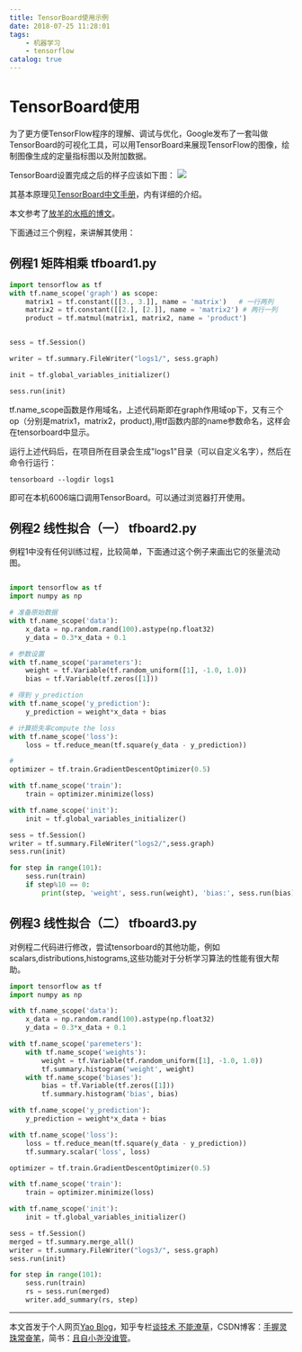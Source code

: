 ```yaml
---
title: TensorBoard使用示例
date: 2018-07-25 11:28:01
tags:
    - 机器学习
    - tensorflow
catalog: true
---
```

# TensorBoard使用
为了更方便TensorFlow程序的理解、调试与优化，Google发布了一套叫做TensorBoard的可视化工具，可以用TensorBoard来展现TensorFlow的图像，绘制图像生成的定量指标图以及附加数据。

TensorBoard设置完成之后的样子应该如下图：
![](http://wiki.jikexueyuan.com/project/tensorflow-zh/images/mnist_tensorboard.png)

其基本原理见[TensorBoard中文手册](http://wiki.jikexueyuan.com/project/tensorflow-zh/how_tos/summaries_and_tensorboard.html)，内有详细的介绍。

本文参考了[放羊的水瓶的博文](https://www.cnblogs.com/fydeblog/p/7429344.html)。

下面通过三个例程，来讲解其使用：
## 例程1  矩阵相乘 tfboard1.py

```python
import tensorflow as tf
with tf.name_scope('graph') as scope:
    matrix1 = tf.constant([[3., 3.]], name = 'matrix')   # 一行两列
    matrix2 = tf.constant([[2.], [2.]], name = 'matrix2') # 两行一列
    product = tf.matmul(matrix1, matrix2, name = 'product')


sess = tf.Session()

writer = tf.summary.FileWriter("logs1/", sess.graph)

init = tf.global_variables_initializer()

sess.run(init)
```

tf.name_scope函数是作用域名，上述代码斯即在graph作用域op下，又有三个op（分别是matrix1，matrix2，product),用tf函数内部的name参数命名，这样会在tensorboard中显示。

运行上述代码后，在项目所在目录会生成"logs1"目录（可以自定义名字），然后在命令行运行：

```shell
tensorboard --logdir logs1
```
即可在本机6006端口调用TensorBoard。可以通过浏览器打开使用。

## 例程2 线性拟合（一） tfboard2.py
例程1中没有任何训练过程，比较简单，下面通过这个例子来画出它的张量流动图。

```python

import tensorflow as tf
import numpy as np

# 准备原始数据
with tf.name_scope('data'):
    x_data = np.random.rand(100).astype(np.float32)
    y_data = 0.3*x_data + 0.1

# 参数设置
with tf.name_scope('parameters'):
    weight = tf.Variable(tf.random_uniform([1], -1.0, 1.0))
    bias = tf.Variable(tf.zeros([1]))

# 得到 y_prediction
with tf.name_scope('y_prediction'):
    y_prediction = weight*x_data + bias

# 计算损失率compute the loss
with tf.name_scope('loss'):
    loss = tf.reduce_mean(tf.square(y_data - y_prediction))

#
optimizer = tf.train.GradientDescentOptimizer(0.5)

with tf.name_scope('train'):
    train = optimizer.minimize(loss)

with tf.name_scope('init'):
    init = tf.global_variables_initializer()

sess = tf.Session()
writer = tf.summary.FileWriter("logs2/",sess.graph)
sess.run(init)

for step in range(101):
    sess.run(train)
    if step%10 == 0:
        print(step, 'weight', sess.run(weight), 'bias:', sess.run(bias))

```

## 例程3 线性拟合（二） tfboard3.py

对例程二代码进行修改，尝试tensorboard的其他功能，例如scalars,distributions,histograms,这些功能对于分析学习算法的性能有很大帮助。


```python
import tensorflow as tf
import numpy as np

with tf.name_scope('data'):
    x_data = np.random.rand(100).astype(np.float32)
    y_data = 0.3*x_data + 0.1

with tf.name_scope('paremeters'):
    with tf.name_scope('weights'):
        weight = tf.Variable(tf.random_uniform([1], -1.0, 1.0))
        tf.summary.histogram('weight', weight)
    with tf.name_scope('biases'):
        bias = tf.Variable(tf.zeros([1]))
        tf.summary.histogram('bias', bias)

with tf.name_scope('y_prediction'):
    y_prediction = weight*x_data + bias

with tf.name_scope('loss'):
    loss = tf.reduce_mean(tf.square(y_data - y_prediction))
    tf.summary.scalar('loss', loss)

optimizer = tf.train.GradientDescentOptimizer(0.5)

with tf.name_scope('train'):
    train = optimizer.minimize(loss)

with tf.name_scope('init'):
    init = tf.global_variables_initializer()

sess = tf.Session()
merged = tf.summary.merge_all()
writer = tf.summary.FileWriter("logs3/", sess.graph)
sess.run(init)

for step in range(101):
    sess.run(train)
    rs = sess.run(merged)
    writer.add_summary(rs, step)

```

***
本文首发于个人网页[Yao Blog](http://liyaolife.com)，知乎专栏[谈技术 不能潦草](https://zhuanlan.zhihu.com/c_175317330)，CSDN博客：[手握灵珠常奋笔](https://blog.csdn.net/GeneralLi95)，简书：[且自小尧没谁管](https://www.jianshu.com/u/2ad44a001d34)。
